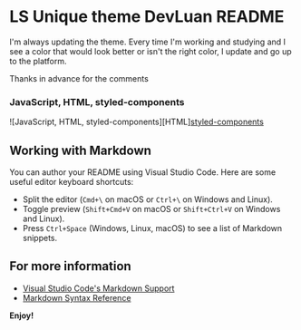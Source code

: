 # LS Unique theme DevLuan README

I'm always updating the theme.
Every time I'm working and studying and I see a color that would look better or isn't the right color, I update and go up to the platform.

Thanks in advance for the comments

### JavaScript, HTML, styled-components

![JavaScript, HTML, styled-components][HTML][styled-components](https://raw.githubusercontent.com/devluan/devluan-code-ls/master/img/index-js.png)

## Working with Markdown

You can author your README using Visual Studio Code. Here are some useful editor keyboard shortcuts:

-   Split the editor (`Cmd+\` on macOS or `Ctrl+\` on Windows and Linux).
-   Toggle preview (`Shift+Cmd+V` on macOS or `Shift+Ctrl+V` on Windows and Linux).
-   Press `Ctrl+Space` (Windows, Linux, macOS) to see a list of Markdown snippets.

## For more information

-   [Visual Studio Code's Markdown Support](http://code.visualstudio.com/docs/languages/markdown)
-   [Markdown Syntax Reference](https://help.github.com/articles/markdown-basics/)

**Enjoy!**
